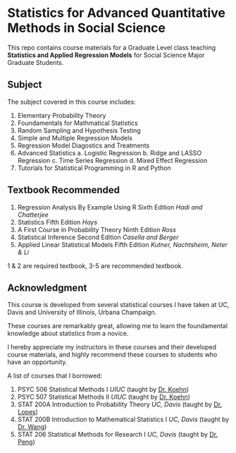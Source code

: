 # Statistics for Advanced Quantitative Methods in Social Science
This repo contains course materials for a Graduate Level class teaching **Statistics and Applied Regression Models** for Social Science Major Graduate Students.

## Subject
The subject covered in this course includes:

1. Elementary Probability Theory
2. Foundamentals for Mathmatical Statistics
3. Random Sampling and Hypothesis Testing
4. Simple and Multiple Regression Models
5. Regression Model Diagostics and Treatments
6. Advanced Statistics
  a. Logistic Regression
  b. Ridge and LASSO Regression
  c. Time Series Regression
  d. Mixed Effect Regression
7. Tutorials for Statistical Programming in R and Python

## Textbook Recommended
1. Regression Analysis By Example Using R Sixth Edition *Hadi and Chatterjee* 
2. Statistics Fifth Edition *Hays*
3. A First Course in Probability Theory Ninth Edition *Ross*
4. Statistical Inference Second Edition *Casella and Berger*
5. Applied Linear Statistical Models Fifth Edition *Kutner, Nachtsheim, Neter & Li*

1 & 2 are required textbook, 3-5 are recommended textbook.

## Acknowledgment
This course is developed from several statistical courses I have taken at UC, Davis and University of Illinois, Urbana Champaign. 

These courses are remarkably great, allowing me to learn the foundamental knowledge about statistics from a novice.

I hereby appreciate my instructors in these courses and their developed course materials, and highly recommend these courses to students who have an opportunity.

A list of courses that I borrowed:
1. PSYC 506 Statistical Methods I *UIUC* (taught by [Dr. Koehn](https://psychology.illinois.edu/directory/profile/hkoehn))
2. PSYC 507 Statistical Methods II *UIUC* (taught by [Dr. Koehn](https://psychology.illinois.edu/directory/profile/hkoehn))
3. STAT 200A Introduction to Probability Theory *UC, Davis* (taught by [Dr. Lopes](https://statistics.ucdavis.edu/people/miles-lopes))
4. STAT 200B Introduction to Mathematical Statistics I *UC, Davis* (taught by [Dr. Wang](https://statistics.ucdavis.edu/people/jane-ling-wang))
5. STAT 206 Statistical Methods for Research I *UC, Davis* (taught by [Dr. Peng](https://statistics.ucdavis.edu/people/jie-peng))
